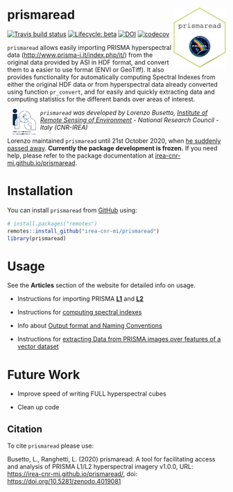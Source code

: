 
<!-- README.md is generated from README.Rmd. Please edit that file -->

# prismaread <a href='https://github.com/irea-cnr-mi/prismaread'><img src='man/figures/logo.png' align="right" height="139" /></a>

<!-- badges: start -->

[![Travis build
status](https://travis-ci.org/irea-cnr-mi/prismaread.svg?branch=master)](https://travis-ci.org/irea-cnr-mi/prismaread)
[![Lifecycle:
beta](https://img.shields.io/badge/lifecycle-beta-blue.svg)](https://www.tidyverse.org/lifecycle/#beta)
[![DOI](https://zenodo.org/badge/DOI/10.5281/zenodo.4019081.svg)](https://doi.org/10.5281/zenodo.4019081)
[![codecov](https://codecov.io/gh/irea-cnr-mi/prismaread/branch/master/graph/badge.svg)](https://codecov.io/gh/irea-cnr-mi/prismaread)
<!-- badges: end -->

`prismaread` allows easily importing PRISMA hyperspectral data
(<http://www.prisma-i.it/index.php/it/>) from the original data provided
by ASI in HDF format, and convert them to a easier to use format (ENVI
or GeoTiff). It also provides functionality for automatically computing
Spectral Indexes from either the original HDF data or from hyperspectral
data already converted using function `pr_convert`, and for easily and
quickly extracting data and computing statistics for the different bands
over areas of interest.

<a href="http://www.irea.cnr.it/en/">
<img src="man/figures/logo_irea.png" height="60" align="left" style="vertical-align:middle;margin:0px 10px"/></a>

*`prismaread` was developed by Lorenzo Busetto, [Institute of Remote
Sensing of Environment](http://www.irea.cnr.it/en/) - National Research
Council - Italy (CNR-IREA)*

Lorenzo maintained `prismaread` until 21st October 2020, when [he
suddenly passed
away](https://docs.ropensci.org/MODIStsp/articles/lorenzo.html).
**Currently the package development is frozen.** If you need help,
please refer to the package documentation at
[irea-cnr-mi.github.io/prismaread](https://irea-cnr-mi.github.io/prismaread).

# Installation

You can install `prismaread` from [GitHub](https://github.com/) using:

``` r
# install.packages("remotes")
remotes::install_github("irea-cnr-mi/prismaread")
library(prismaread)
```

# Usage

See the **Articles** section of the website for detailed info on usage.

-   Instructions for importing PRISMA
    [**L1**](articles/Importing-Level-1-Data.html) and
    [**L2**](articles/Importing-Level-2-Data.html)

-   Instructions for [computing spectral
    indexes](articles/Computing-Spectral-Indexes)

-   Info about [Output format and Naming
    Conventions](articles/Output-Format-and-Naming.html)

-   Instructions for [extracting Data from PRISMA images over features
    of a vector dataset](articles/Extracting-data-over-vector.html)

# Future Work

-   Improve speed of writing FULL hyperspectral cubes

-   Clean up code

## Citation

To cite `prismaread` please use:

Busetto, L., Ranghetti, L. (2020) prismaread: A tool for facilitating
access and analysis of PRISMA L1/L2 hyperspectral imagery v1.0.0, URL:
<https://irea-cnr-mi.github.io/prismaread/>, doi:
<https://doi.org/10.5281/zenodo.4019081>
